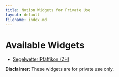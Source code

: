 ```yaml
---
title: Notion Widgets for Private Use
layout: default
filename: index.md
---
```


# Available Widgets

- [Segelwetter Pfäffikon (ZH)](/sail_ZH-pf)


**Disclaimer:**
These widgets are for private use only.
